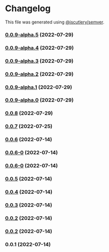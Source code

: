 # Changelog

This file was generated using [@jscutlery/semver](https://github.com/jscutlery/semver).

### [0.0.9-alpha.5](https://github.com/yurikrupnik/nx-go-playground/compare/api-products-0.0.9-alpha.4...api-products-0.0.9-alpha.5) (2022-07-29)

### [0.0.9-alpha.4](https://github.com/yurikrupnik/nx-go-playground/compare/api-products-0.0.9-alpha.3...api-products-0.0.9-alpha.4) (2022-07-29)

### [0.0.9-alpha.3](https://github.com/yurikrupnik/nx-go-playground/compare/api-products-0.0.9-alpha.2...api-products-0.0.9-alpha.3) (2022-07-29)

### [0.0.9-alpha.2](https://github.com/yurikrupnik/nx-go-playground/compare/api-products-0.0.9-alpha.1...api-products-0.0.9-alpha.2) (2022-07-29)

### [0.0.9-alpha.1](https://github.com/yurikrupnik/nx-go-playground/compare/api-products-0.0.9-alpha.0...api-products-0.0.9-alpha.1) (2022-07-29)

### [0.0.9-alpha.0](https://github.com/yurikrupnik/nx-go-playground/compare/api-products-0.0.8...api-products-0.0.9-alpha.0) (2022-07-29)

### [0.0.8](https://github.com/yurikrupnik/nx-go-playground/compare/api-products-0.0.7...api-products-0.0.8) (2022-07-29)

### [0.0.7](https://github.com/yurikrupnik/nx-go-playground/compare/api-products-0.0.6...api-products-0.0.7) (2022-07-25)

### [0.0.6](https://github.com/yurikrupnik/nx-go-playground/compare/api-products-0.0.6-0...api-products-0.0.6) (2022-07-14)

### [0.0.6-0](https://github.com/yurikrupnik/nx-go-playground/compare/api-products-0.0.6-0...api-products-0.0.6-0) (2022-07-14)

### [0.0.6-0](https://github.com/yurikrupnik/nx-go-playground/compare/api-products-0.0.5...api-products-0.0.6-0) (2022-07-14)

### [0.0.5](https://github.com/yurikrupnik/nx-go-playground/compare/api-products-0.0.4...api-products-0.0.5) (2022-07-14)

### [0.0.4](https://github.com/yurikrupnik/nx-go-playground/compare/api-products-0.0.3...api-products-0.0.4) (2022-07-14)

### [0.0.3](https://github.com/yurikrupnik/nx-go-playground/compare/api-products-0.0.2...api-products-0.0.3) (2022-07-14)

### [0.0.2](https://github.com/yurikrupnik/nx-go-playground/compare/api-products-0.0.1...api-products-0.0.2) (2022-07-14)

### [0.0.2](https://github.com/yurikrupnik/nx-go-playground/compare/api-products-0.0.1...api-products-0.0.2) (2022-07-14)

### 0.0.1 (2022-07-14)
